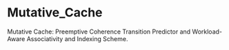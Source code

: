 # Mutative_Cache
Mutative Cache: Preemptive Coherence Transition Predictor and Workload-Aware Associativity and Indexing Scheme.
